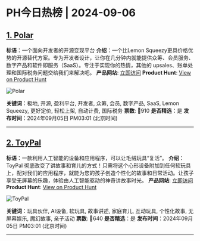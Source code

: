 # PH今日热榜 | 2024-09-06

## [1. Polar](https://www.producthunt.com/posts/polar-5?utm_campaign=producthunt-api&utm_medium=api-v2&utm_source=Application%3A+decohack+%28ID%3A+131684%29)
**标语**：一个面向开发者的开源变现平台
**介绍**：一个比Lemon Squeezy更具价格优势的开源替代方案。专为开发者设计，让你在几分钟内就能提供众筹、会员服务、数字产品和软件即服务（SaaS）。专注于实现你的热情，其他的 upsales、账单处理和国际税务问题交给我们来解决吧。
**产品网站**: [立即访问](https://www.producthunt.com/r/DFRSKF4XIWZROG?utm_campaign=producthunt-api&utm_medium=api-v2&utm_source=Application%3A+decohack+%28ID%3A+131684%29)
**Product Hunt**: [View on Product Hunt](https://www.producthunt.com/posts/polar-5?utm_campaign=producthunt-api&utm_medium=api-v2&utm_source=Application%3A+decohack+%28ID%3A+131684%29)

![Polar](https://ph-files.imgix.net/e57bc0a3-0c1f-494f-bd78-9766601f8ce0.png?auto=format&fit=crop&frame=1&h=512&w=1024)

**关键词**：极地, 开源, 盈利平台, 开发者, 众筹, 会员, 数字产品, SaaS, Lemon Squeezy, 更好定价, 轻松上架, 自动计费, 国际税务
**票数**: 🔺910
**是否精选**：是
**发布时间**：2024年09月05日 PM03:01 (北京时间)

---

## [2. ToyPal](https://www.producthunt.com/posts/toypal?utm_campaign=producthunt-api&utm_medium=api-v2&utm_source=Application%3A+decohack+%28ID%3A+131684%29)
**标语**：一款利用人工智能的设备和应用程序，可以让毛绒玩具“复活”。
**介绍**：ToyPal 彻底改变了讲故事和育儿的方式！只需将这个心形设备附加到任何软玩具上，配对我们的应用程序，就能为您的孩子创造个性化的故事和日常活动。让孩子享受无屏幕的乐趣，体验由人工智能驱动的神奇讲故事时光。
**产品网站**: [立即访问](https://www.producthunt.com/r/FPG7SEERWN3TU2?utm_campaign=producthunt-api&utm_medium=api-v2&utm_source=Application%3A+decohack+%28ID%3A+131684%29)
**Product Hunt**: [View on Product Hunt](https://www.producthunt.com/posts/toypal?utm_campaign=producthunt-api&utm_medium=api-v2&utm_source=Application%3A+decohack+%28ID%3A+131684%29)

![ToyPal](https://ph-files.imgix.net/90998043-c774-466b-8c44-9632abe85e54.png?auto=format&fit=crop&frame=1&h=512&w=1024)

**关键词**：玩具伙伴, AI设备, 软玩具, 故事讲述, 家庭育儿, 互动玩具, 个性化故事, 无屏幕娱乐, 魔幻故事, 亲子活动
**票数**: 🔺640
**是否精选**：是
**发布时间**：2024年09月05日 PM03:01 (北京时间)

---

